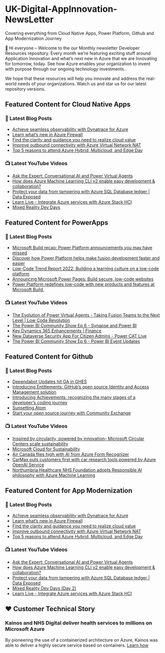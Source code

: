 # UK-Digital-AppInnovation-NewsLetter

Covering everything from Cloud Native Apps, Power Platform, Github and App Modernization Journey

👋 Hi everyone – Welcome to the our Monthly newsletter Developer Resources repository. Every month we’re featuring exciting stuff around Application Innovation and what’s next new in Azure that we are Innovating for tomorrow, today. See how Azure enables your organization to invent with purpose through our ongoing technology investments..


We hope that these resources will help you innovate and address the real-world needs of your organizations. Watch us and star us for our latest repository versions.

## Featured Content for Cloud Native Apps


### 📝 Latest Blog Posts

    
<!-- BLOGCNA:START -->
- [Achieve seamless observability with Dynatrace for Azure](https://azure.microsoft.com/blog/achieve-seamless-observability-with-dynatrace-for-azure/)
- [Learn what’s new in Azure Firewall](https://azure.microsoft.com/blog/learn-what-s-new-in-azure-firewall/)
- [Find the clarity and guidance you need to realize cloud value](https://azure.microsoft.com/blog/find-the-clarity-and-guidance-you-need-to-realize-cloud-value/)
- [Improve outbound connectivity with Azure Virtual Network NAT](https://azure.microsoft.com/blog/improve-outbound-connectivity-with-azure-virtual-network-nat/)
- [Top 5 reasons to attend Azure Hybrid, Multicloud, and Edge Day](https://azure.microsoft.com/blog/top-5-reasons-to-attend-azure-hybrid-multicloud-and-edge-day/)
<!-- BLOGCNA:END -->

### 📺 Latest YouTube Videos

 
<!-- YOUTUBECNA:START -->
- [Ask the Expert: Conversational AI and Power Virtual Agents](https://www.youtube.com/watch?v=IUTTDdtoV80)
- [How does Azure Machine Learning CLI v2 enable easy development &amp; collaboration?](https://www.youtube.com/watch?v=wDKZK-XSqD0)
- [Protect your data from tampering with Azure SQL Database ledger | Data Exposed](https://www.youtube.com/watch?v=_6Ax0SQZlOQ)
- [Learn Live - Integrate Azure services with Azure Stack HCI](https://www.youtube.com/watch?v=8hb4o-iUX6g)
- [Mixed Reality Dev Days](https://www.youtube.com/watch?v=xQW0WTOOggQ)
<!-- YOUTUBECNA:END -->

##  Featured Content for PowerApps
### 📝 Latest Blog Posts
<!-- BLOGPOWER:START -->
- [Microsoft Build recap: Power Platform announcements you may have missed](https://cloudblogs.microsoft.com/powerplatform/2022/05/31/microsoft-build-recap-power-platform-announcements-you-may-have-missed/)
- [Discover how Power Platform helps make fusion development faster and easier](https://cloudblogs.microsoft.com/powerplatform/2022/05/25/discover-how-power-platform-helps-make-fusion-development-faster-and-easier/)
- [Low-Code Trend Report 2022: Building a learning culture on a low-code platform](https://cloudblogs.microsoft.com/powerplatform/2022/05/24/low-code-trend-report-2022-building-a-learning-culture-on-a-low-code-platform/)
- [Announcing Microsoft Power Pages: Build secure, low-code websites](https://powerpages.microsoft.com/blog/announcing-microsoft-power-pages-build-secure-low-code-websites/)
- [Power Platform redefines low-code with new products and features at Microsoft Build ](https://cloudblogs.microsoft.com/powerplatform/2022/05/24/power-platform-redefines-low-code-with-new-products-and-features-at-microsoft-build/)
<!-- BLOGPOWER:END -->
 ### 📺 Latest YouTube Videos
    
<!-- YOUTUBEPOWER:START -->
- [The Evolution of Power Virtual Agents - Taking Fusion Teams to the Next Level | Low Code Revolution](https://www.youtube.com/watch?v=KgILe3mIHD0)
- [The Power BI Community Show Ep 6 - Synapse and Power BI](https://www.youtube.com/watch?v=BZ9vjGBO6VY)
- [Key Dynamics 365 Enhancements | Finance](https://www.youtube.com/watch?v=t1szPdGlnvQ)
- [New Dataverse Security App For Citizen Admins - Power CAT Live](https://www.youtube.com/watch?v=jBwPdiX7rMI)
- [The Power BI Community Show Ep 6 - Power BI Event Updates](https://www.youtube.com/watch?v=IrssN8YZEPo)
<!-- YOUTUBEPOWER:END -->

##  Featured Content for Github
### 📝 Latest Blog Posts
<!-- BLOGGITHUB:START -->
- [Dependabot Updates hit GA in GHES](https://github.blog/2022-06-09-dependabot-updates-hit-ga-in-ghes/)
- [Introducing Entitlements: GitHub&#8217;s open source Identity and Access Management solution](https://github.blog/2022-06-09-introducing-entitlements-githubs-open-source-identity-and-access-management-solution/)
- [Introducing Achievements: recognizing the many stages of a developer’s coding journey](https://github.blog/2022-06-09-introducing-achievements-recognizing-the-many-stages-of-a-developers-coding-journey/)
- [Sunsetting Atom](https://github.blog/2022-06-08-sunsetting-atom/)
- [Start your open source journey with Community Exchange](https://github.blog/2022-06-08-start-your-open-source-journey-with-community-exchange/)
<!-- BLOGGITHUB:END -->
### 📺 Latest YouTube Videos
<!-- YOUTUBEGITHUB:START -->
- [Inspired by circularity, powered by innovation– Microsoft Circular Centers scale sustainability](https://www.youtube.com/watch?v=IcWg7F85puY)
- [Microsoft Cloud for Sustainability](https://www.youtube.com/watch?v=HDYRb-8HXgE)
- [Air Canada flies high with AI from Azure Form Recognizer](https://www.youtube.com/watch?v=NqyZ_7btL5I)
- [CarMax puts customers first with car research tools powered by Azure OpenAI Service](https://www.youtube.com/watch?v=n4KekgD4DdY)
- [Northumbria Healthcare NHS Foundation adopts Responsible AI philosophy with Azure Machine Learning](https://www.youtube.com/watch?v=LRZHcipcweY)
<!-- YOUTUBEGITHUB:END -->
##  Featured Content for App Modernization
### 📝 Latest Blog Posts
<!-- BLOGAPPMOD:START -->
- [Achieve seamless observability with Dynatrace for Azure](https://azure.microsoft.com/blog/achieve-seamless-observability-with-dynatrace-for-azure/)
- [Learn what’s new in Azure Firewall](https://azure.microsoft.com/blog/learn-what-s-new-in-azure-firewall/)
- [Find the clarity and guidance you need to realize cloud value](https://azure.microsoft.com/blog/find-the-clarity-and-guidance-you-need-to-realize-cloud-value/)
- [Improve outbound connectivity with Azure Virtual Network NAT](https://azure.microsoft.com/blog/improve-outbound-connectivity-with-azure-virtual-network-nat/)
- [Top 5 reasons to attend Azure Hybrid, Multicloud, and Edge Day](https://azure.microsoft.com/blog/top-5-reasons-to-attend-azure-hybrid-multicloud-and-edge-day/)
<!-- BLOGAPPMOD:END -->
### 📺 Latest YouTube Videos
<!-- YOUTUBEAPPMOD:START -->
- [Ask the Expert: Conversational AI and Power Virtual Agents](https://www.youtube.com/watch?v=IUTTDdtoV80)
- [How does Azure Machine Learning CLI v2 enable easy development &amp; collaboration?](https://www.youtube.com/watch?v=wDKZK-XSqD0)
- [Protect your data from tampering with Azure SQL Database ledger | Data Exposed](https://www.youtube.com/watch?v=_6Ax0SQZlOQ)
- [Mixed Reality Dev Days &lpar;Day 2&rpar;](https://www.youtube.com/watch?v=kCwwaQhJqQs)
- [Learn Live - Integrate Azure services with Azure Stack HCI](https://www.youtube.com/watch?v=8hb4o-iUX6g)
<!-- YOUTUBEAPPMOD:END -->


## ♥️ Customer Technical Story 

### Kainos and NHS Digital deliver health services to millions on Microsoft Azure

By pioneering the use of a containerized architecture on Azure, Kainos was able to deliver a highly secure service based on containers. [Learn how](https://customers.microsoft.com/en-us/story/1368348549535774520-kainos-and-nhs-digital-deliver-health-services-to-millions-on-microsoft-azure)

